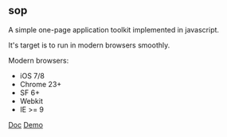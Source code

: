 ## sop

A simple one-page application toolkit implemented in javascript.

It's target is to run in modern browsers smoothly.

Modern browsers:
* iOS 7/8
* Chrome 23+
* SF 6+
* Webkit
* IE >= 9

[Doc](http://180.97.81.101/sop/doc/)
[Demo](http://180.97.81.101/sop/test/)
